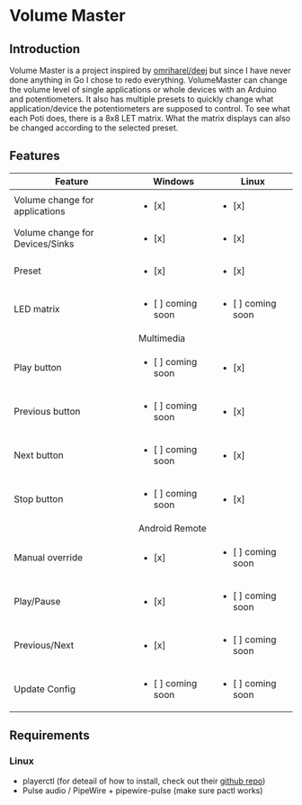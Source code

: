 # Volume Master
## Introduction 
Volume Master is a project inspired by [omriharel/deej](https://github.com/omriharel/deej) but since I have never done anything in Go I chose to redo everything.
VolumeMaster can change the volume level of single applications or whole devices with an Arduino and potentiometers. It also has multiple presets to quickly change what application/device the potentiometers are supposed to control. To see what each Poti does, there is a 8x8 LET matrix. What the matrix displays can also be changed according to the selected preset.

## Features
| Feature                         | Windows                            | Linux                              |
|---------------------------------|------------------------------------|------------------------------------| 
| Volume change for applications  | <ul><li>[x] </li></ul>             | <ul><li>[x] </li></ul>             |
| Volume change for Devices/Sinks | <ul><li>[x] </li></ul>             | <ul><li>[x] </li></ul>             |
| Preset                          | <ul><li>[x] </li></ul>             | <ul><li>[x] </li></ul>             |
| LED matrix                      | <ul><li>[ ] coming soon </li></ul> | <ul><li>[ ] coming soon </li></ul> |
|                                 | Multimedia                         |                                    | 
| Play button                     | <ul><li>[ ] coming soon </li></ul> | <ul><li>[x] </li></ul>             |
| Previous button                 | <ul><li>[ ] coming soon </li></ul> | <ul><li>[x] </li></ul>             |
| Next button                     | <ul><li>[ ] coming soon </li></ul> | <ul><li>[x] </li></ul>             |
| Stop button                     | <ul><li>[ ] coming soon </li></ul> | <ul><li>[x] </li></ul>             |
|                                 | Android Remote                     |                                    |
| Manual override                 | <ul><li>[x] </li></ul>             | <ul><li>[ ] coming soon </li></ul> |
| Play/Pause                      | <ul><li>[x] </li></ul>             | <ul><li>[ ] coming soon </li></ul> |
| Previous/Next                   | <ul><li>[x] </li></ul>             | <ul><li>[ ] coming soon </li></ul> |
| Update Config                   | <ul><li>[ ] coming soon </li></ul> | <ul><li>[ ] coming soon </li></ul> |

## Requirements
### Linux
- playerctl    (for deteail of how to install, check out their [github repo](https://github.com/altdesktop/playerctl))
- Pulse audio / PipeWire + pipewire-pulse (make sure pactl works)

